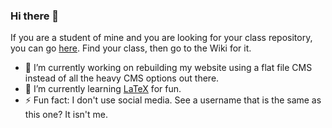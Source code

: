 ### Hi there 👋

If you are a student of mine and you are looking for your class repository, you can go [here](https://github.com/johnfraserss).  Find your class, then go to the Wiki for it.

- 🔭 I’m currently working on rebuilding my website using a flat file CMS instead of all the heavy CMS options out there.
- 🌱 I’m currently learning [LaTeX](https://www.latex-project.org/) for fun.
- ⚡ Fun fact: I don't use social media. See a username that is the same as this one? It isn't me.

<!--
**mrseidel/mrseidel** is a ✨ _special_ ✨ repository because its `README.md` (this file) appears on your GitHub profile.

Here are some ideas to get you started:

- 🔭 I’m currently working on ...
- 🌱 I’m currently learning ...
- 👯 I’m looking to collaborate on ...
- 🤔 I’m looking for help with ...
- 💬 Ask me about ...
- 📫 How to reach me: ...
- 😄 Pronouns: ...
- ⚡ Fun fact: ...
-->
